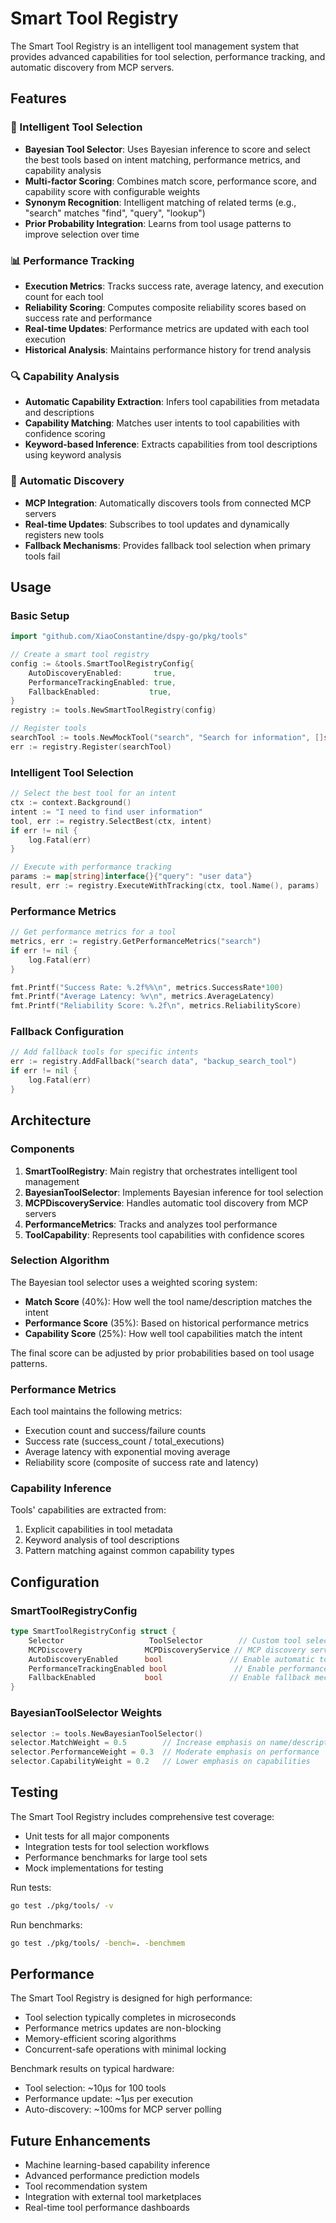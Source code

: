 # Smart Tool Registry

The Smart Tool Registry is an intelligent tool management system that provides advanced capabilities for tool selection, performance tracking, and automatic discovery from MCP servers.

## Features

### 🧠 Intelligent Tool Selection
- **Bayesian Tool Selector**: Uses Bayesian inference to score and select the best tools based on intent matching, performance metrics, and capability analysis
- **Multi-factor Scoring**: Combines match score, performance score, and capability score with configurable weights
- **Synonym Recognition**: Intelligent matching of related terms (e.g., "search" matches "find", "query", "lookup")
- **Prior Probability Integration**: Learns from tool usage patterns to improve selection over time

### 📊 Performance Tracking
- **Execution Metrics**: Tracks success rate, average latency, and execution count for each tool
- **Reliability Scoring**: Computes composite reliability scores based on success rate and performance
- **Real-time Updates**: Performance metrics are updated with each tool execution
- **Historical Analysis**: Maintains performance history for trend analysis

### 🔍 Capability Analysis
- **Automatic Capability Extraction**: Infers tool capabilities from metadata and descriptions
- **Capability Matching**: Matches user intents to tool capabilities with confidence scoring
- **Keyword-based Inference**: Extracts capabilities from tool descriptions using keyword analysis

### 🔄 Automatic Discovery
- **MCP Integration**: Automatically discovers tools from connected MCP servers
- **Real-time Updates**: Subscribes to tool updates and dynamically registers new tools
- **Fallback Mechanisms**: Provides fallback tool selection when primary tools fail

## Usage

### Basic Setup

```go
import "github.com/XiaoConstantine/dspy-go/pkg/tools"

// Create a smart tool registry
config := &tools.SmartToolRegistryConfig{
    AutoDiscoveryEnabled:       true,
    PerformanceTrackingEnabled: true,
    FallbackEnabled:           true,
}
registry := tools.NewSmartToolRegistry(config)

// Register tools
searchTool := tools.NewMockTool("search", "Search for information", []string{"search", "query"})
err := registry.Register(searchTool)
```

### Intelligent Tool Selection

```go
// Select the best tool for an intent
ctx := context.Background()
intent := "I need to find user information"
tool, err := registry.SelectBest(ctx, intent)
if err != nil {
    log.Fatal(err)
}

// Execute with performance tracking
params := map[string]interface{}{"query": "user data"}
result, err := registry.ExecuteWithTracking(ctx, tool.Name(), params)
```

### Performance Metrics

```go
// Get performance metrics for a tool
metrics, err := registry.GetPerformanceMetrics("search")
if err != nil {
    log.Fatal(err)
}

fmt.Printf("Success Rate: %.2f%%\n", metrics.SuccessRate*100)
fmt.Printf("Average Latency: %v\n", metrics.AverageLatency)
fmt.Printf("Reliability Score: %.2f\n", metrics.ReliabilityScore)
```

### Fallback Configuration

```go
// Add fallback tools for specific intents
err := registry.AddFallback("search data", "backup_search_tool")
if err != nil {
    log.Fatal(err)
}
```

## Architecture

### Components

1. **SmartToolRegistry**: Main registry that orchestrates intelligent tool management
2. **BayesianToolSelector**: Implements Bayesian inference for tool selection
3. **MCPDiscoveryService**: Handles automatic tool discovery from MCP servers
4. **PerformanceMetrics**: Tracks and analyzes tool performance
5. **ToolCapability**: Represents tool capabilities with confidence scores

### Selection Algorithm

The Bayesian tool selector uses a weighted scoring system:

- **Match Score** (40%): How well the tool name/description matches the intent
- **Performance Score** (35%): Based on historical performance metrics
- **Capability Score** (25%): How well tool capabilities match the intent

The final score can be adjusted by prior probabilities based on tool usage patterns.

### Performance Metrics

Each tool maintains the following metrics:
- Execution count and success/failure counts
- Success rate (success_count / total_executions)
- Average latency with exponential moving average
- Reliability score (composite of success rate and latency)

### Capability Inference

Tools' capabilities are extracted from:
1. Explicit capabilities in tool metadata
2. Keyword analysis of tool descriptions
3. Pattern matching against common capability types

## Configuration

### SmartToolRegistryConfig

```go
type SmartToolRegistryConfig struct {
    Selector                   ToolSelector        // Custom tool selector (default: BayesianToolSelector)
    MCPDiscovery              MCPDiscoveryService // MCP discovery service
    AutoDiscoveryEnabled      bool               // Enable automatic tool discovery
    PerformanceTrackingEnabled bool               // Enable performance tracking
    FallbackEnabled           bool               // Enable fallback mechanisms
}
```

### BayesianToolSelector Weights

```go
selector := tools.NewBayesianToolSelector()
selector.MatchWeight = 0.5        // Increase emphasis on name/description matching
selector.PerformanceWeight = 0.3  // Moderate emphasis on performance
selector.CapabilityWeight = 0.2   // Lower emphasis on capabilities
```

## Testing

The Smart Tool Registry includes comprehensive test coverage:

- Unit tests for all major components
- Integration tests for tool selection workflows
- Performance benchmarks for large tool sets
- Mock implementations for testing

Run tests:
```bash
go test ./pkg/tools/ -v
```

Run benchmarks:
```bash
go test ./pkg/tools/ -bench=. -benchmem
```

## Performance

The Smart Tool Registry is designed for high performance:

- Tool selection typically completes in microseconds
- Performance metrics updates are non-blocking
- Memory-efficient scoring algorithms
- Concurrent-safe operations with minimal locking

Benchmark results on typical hardware:
- Tool selection: ~10μs for 100 tools
- Performance update: ~1μs per execution
- Auto-discovery: ~100ms for MCP server polling

## Future Enhancements

- Machine learning-based capability inference
- Advanced performance prediction models
- Tool recommendation system
- Integration with external tool marketplaces
- Real-time tool performance dashboards
